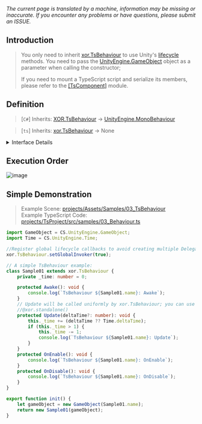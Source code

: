 *The current page is translated by a machine, information may be missing or inaccurate. If you encounter any problems or have questions, please submit an ISSUE.*

## Introduction
> You only need to inherit [xor.TsBehaviour](../../projects/TsEditorProject/src/xor/components/behaviour.ts) to use Unity's [lifecycle](https://docs.unity3d.com/2021.3/Documentation/Manual/ExecutionOrder.html) methods. You need to pass the [UnityEngine.GameObject](https://docs.unity3d.com/ScriptReference/GameObject.html) object as a parameter when calling the constructor;  
> 
> If you need to mount a TypeScript script and serialize its members, please refer to the [[TsComponent]](./TsComponent.md) module.

## Definition
> [`C#`] Inherits: [XOR.TsBehaviour](../../projects/Assets/XOR/Runtime/Src/Components/TsBehaviour/TsBehaviour.cs) → [UnityEngine.MonoBehaviour](https://docs.unity3d.com/ScriptReference/MonoBehaviour.html)  

> [`ts`] Inherits: [xor.TsBehaviour](../../projects/TsEditorProject/src/xor/components/behaviour.ts) → None
<details>
<summary>Interface Details</summary>

| Member  | Description  |
| ------------ | ------------ |
| `get transform(): Transform` | Gets the UnityEngine.Transform component |
| `get gameObject(): GameObject` | Gets the UnityEngine.GameObject component |
| `get enabled(): boolean` |  |
| `set enabled(val: boolean): void` | Sets XOR.TsBehaviour.enable, affecting methods like Update, FixedUpdate, LateUpdate, etc. |
| `get isActiveAndEnabled(): boolean` |  |
| `get tag(): string` | Gets the tag of the GameObject component |
| `set tag(val: string): void` | Sets the tag of the GameObject component |
| `get name(): string` | Gets the name of the GameObject component |
| `set name(val: string): void` | Sets the name of the GameObject component |
| `get rectTransform(): RectTransform` |  |

| Method  | Description  |
| ------------ | ------------ |
| `StartCoroutine(Generator \| () => Generator): UnityEngine.Coroutine` | Starts a coroutine (preferably use Promise) |
| `StopCoroutine(UnityEngine.Coroutine): void` | Stops a coroutine |
| `StopAllCoroutines(): void` | Stops all coroutine instances |

| Decorators  | Description  |
| ------------ | ------------ |
| `@xor.TsBehaviour.standalone(): PropertyDecorator` | Calls as a standalone component (applicable to Update, LateUpdate, and FixedUpdate methods; by default, it uses BatchProxy to manage calls to meet higher performance requirements) |
| `@xor.TsBehaviour.frameskip(number): PropertyDecorator` | Calls across frames (globally shared/non-individual frameskip zone), conflicts with standalone components |
| `@xor.TsBehaviour.throttle(boolean): PropertyDecorator` | Applicable to async/Promise methods; will only be called again after the previous call is completed (Awake, Update, FixedUpdate, etc.) |
</details>

## Execution Order
![image](../../images/execution_order.png)

## Simple Demonstration
> Example Scene: [projects/Assets/Samples/03_TsBehaviour](../../projects/Assets/Samples/03_TsBehaviour)  
> Example TypeScript Code: [projects/TsProject/src/samples/03_Behaviour.ts](../../projects/TsProject/src/samples/03_TsBehaviour.ts)  
```typescript
import GameObject = CS.UnityEngine.GameObject;
import Time = CS.UnityEngine.Time;

//Register global lifecycle callbacks to avoid creating multiple Delegate instances in xor.TsBehaviour
xor.TsBehaviour.setGlobalInvoker(true);

// A simple TsBehaviour example:
class Sample01 extends xor.TsBehaviour {
    private _time: number = 0;

    protected Awake(): void {
        console.log(`TsBehaviour ${Sample01.name}: Awake`);
    }
    // Update will be called uniformly by xor.TsBehaviour; you can use the `standalone` decorator to inform xor.TsBehaviour to use a separate Update call for the component
    //@xor.standalone()
    protected Update(deltaTime?: number): void {
        this._time += (deltaTime ?? Time.deltaTime);
        if (this._time > 1) {
            this._time -= 1;
            console.log(`TsBehaviour ${Sample01.name}: Update`);
        }
    }
    protected OnEnable(): void {
        console.log(`TsBehaviour ${Sample01.name}: OnEnable`);
    }
    protected OnDisable(): void {
        console.log(`TsBehaviour ${Sample01.name}: OnDisable`);
    }
}

export function init() {
    let gameObject = new GameObject(Sample01.name);
    return new Sample01(gameObject);
}
```
